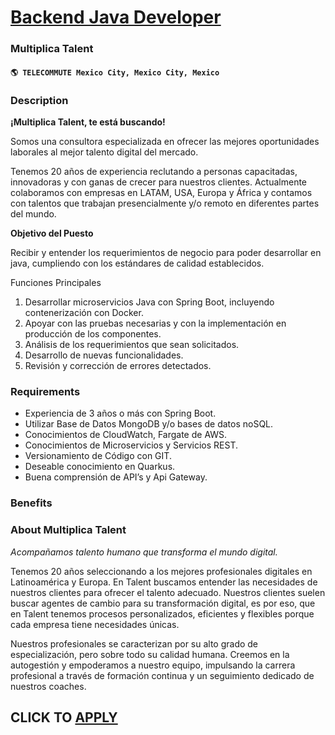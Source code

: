 # [Backend Java Developer](https://www.remotewlb.com/apply/backend-java-developer)  
### Multiplica Talent  
#### `🌎 TELECOMMUTE Mexico City, Mexico City, Mexico`  

### **Description**

 **¡Multiplica Talent, te está buscando!**

Somos una consultora especializada en ofrecer las mejores oportunidades laborales al mejor talento digital del mercado.

Tenemos 20 años de experiencia reclutando a personas capacitadas, innovadoras y con ganas de crecer para nuestros clientes. Actualmente colaboramos con empresas en LATAM, USA, Europa y África y contamos con talentos que trabajan presencialmente y/o remoto en diferentes partes del mundo.

**Objetivo del Puesto**

Recibir y entender los requerimientos de negocio para poder desarrollar en java, cumpliendo con los estándares de calidad establecidos.

Funciones Principales

  1. Desarrollar microservicios Java con Spring Boot, incluyendo contenerización con Docker.
  2. Apoyar con las pruebas necesarias y con la implementación en producción de los componentes. 
  3. Análisis de los requerimientos que sean solicitados. 
  4. Desarrollo de nuevas funcionalidades. 
  5. Revisión y corrección de errores detectados. 

### **Requirements**

  * Experiencia de 3 años o más con Spring Boot. 
  * Utilizar Base de Datos MongoDB y/o bases de datos noSQL. 
  * Conocimientos de CloudWatch, Fargate de AWS. 
  * Conocimientos de Microservicios y Servicios REST. 
  * Versionamiento de Código con GIT. 
  * Deseable conocimiento en Quarkus. 
  * Buena comprensión de API’s y Api Gateway.

### **Benefits**

###  **About Multiplica Talent**

 _Acompañamos talento humano que transforma el mundo digital._

Tenemos 20 años seleccionando a los mejores profesionales digitales en Latinoamérica y Europa. En Talent buscamos entender las necesidades de nuestros clientes para ofrecer el talento adecuado. Nuestros clientes suelen buscar agentes de cambio para su transformación digital, es por eso, que en Talent tenemos procesos personalizados, eficientes y flexibles porque cada empresa tiene necesidades únicas.

Nuestros profesionales se caracterizan por su alto grado de especialización, pero sobre todo su calidad humana. Creemos en la autogestión y empoderamos a nuestro equipo, impulsando la carrera profesional a través de formación continua y un seguimiento dedicado de nuestros coaches.

  
## CLICK TO [APPLY](https://www.remotewlb.com/apply/backend-java-developer)

